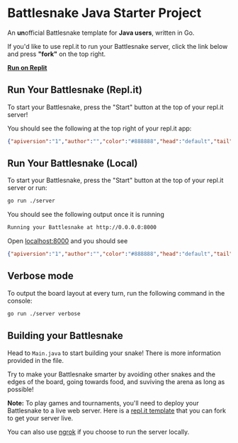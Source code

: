 # Battlesnake Java Starter Project

An **un**official Battlesnake template for **Java users**, written in Go.

If you'd like to use repl.it to run your Battlesnake server, click the link below and press **"fork"** on the top right.

**[Run on Replit](https://replit.com/@JimmyLiu3/starter-snake-java)**

## Run Your Battlesnake (Repl.it)

To start your Battlesnake, press the "Start" button at the top of your repl.it server!

You should see the following at the top right of your repl.it app:

```json
{"apiversion":"1","author":"","color":"#888888","head":"default","tail":"default"}
```

## Run Your Battlesnake (Local)

To start your Battlesnake, press the "Start" button at the top of your repl.it server or run:

```sh
go run ./server
```

You should see the following output once it is running

```sh
Running your Battlesnake at http://0.0.0.0:8000
```

Open [localhost:8000](http://localhost:8000) and you should see

```json
{"apiversion":"1","author":"","color":"#888888","head":"default","tail":"default"}
```

## Verbose mode
To output the board layout at every turn, run the following command in the console:

```sh
go run ./server verbose
```

## Building your Battlesnake
Head to `Main.java` to start building your snake! There is more information provided in the file.

Try to make your Battlesnake smarter by avoiding other snakes and the edges of the board, going towards food, and suviving the arena as long as possible!

**Note:** To play games and tournaments, you'll need to deploy your Battlesnake to a live web server. Here is a [repl.it template](https://replit.com/@JimmyLiu3/starter-snake-java) that you can fork to get your server live.

You can also use [ngrok](https://ngrok.com/) if you choose to run the server locally.
